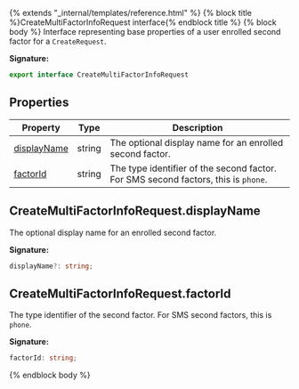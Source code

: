 {% extends "_internal/templates/reference.html" %}
{% block title %}CreateMultiFactorInfoRequest interface{% endblock title %}
{% block body %}
Interface representing base properties of a user enrolled second factor for a `CreateRequest`<!-- -->.

<b>Signature:</b>

```typescript
export interface CreateMultiFactorInfoRequest 
```

## Properties

|  Property | Type | Description |
|  --- | --- | --- |
|  [displayName](./firebase-admin.auth.createmultifactorinforequest.md#createmultifactorinforequestdisplayname) | string | The optional display name for an enrolled second factor. |
|  [factorId](./firebase-admin.auth.createmultifactorinforequest.md#createmultifactorinforequestfactorid) | string | The type identifier of the second factor. For SMS second factors, this is <code>phone</code>. |

## CreateMultiFactorInfoRequest.displayName

The optional display name for an enrolled second factor.

<b>Signature:</b>

```typescript
displayName?: string;
```

## CreateMultiFactorInfoRequest.factorId

The type identifier of the second factor. For SMS second factors, this is `phone`<!-- -->.

<b>Signature:</b>

```typescript
factorId: string;
```
{% endblock body %}
